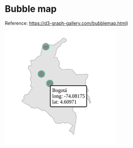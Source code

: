 # Bubble map

Reference: https://d3-graph-gallery.com/bubblemap.html)

![d3 force image](https://github.com/manuelm1209/Bubble-Map/blob/main/Bubble%20map.png)
